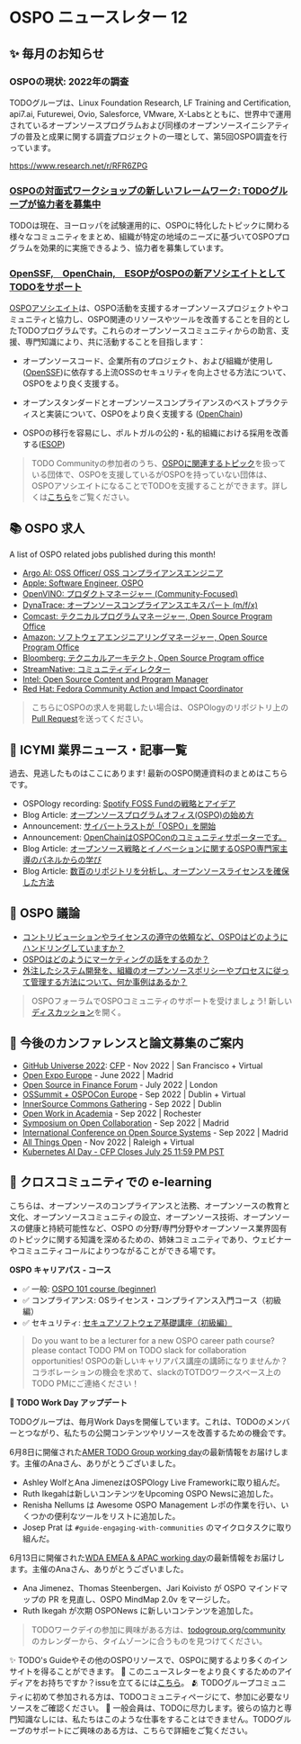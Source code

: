 # OSPO ニュースレター 12


## ✨ 毎月のお知らせ

### OSPOの現状: 2022年の調査

TODOグループは、Linux Foundation Research, LF Training and Certification, api7.ai, Futurewei, Ovio, Salesforce, VMware, X-Labsとともに、世界中で運用されているオープンソースプログラムおよび同様のオープンソースイニシアティブの普及と成果に関する調査プロジェクトの一環として、第5回OSPO調査を行っています。

https://www.research.net/r/RFR6ZPG

### [OSPOの対面式ワークショップの新しいフレームワーク: TODOグループが協力者を募集中](https://todogroup.org/blog/new-framework-in-person-ospo-workshops/)

TODOは現在、ヨーロッパを試験運用的に、OSPOに特化したトピックに関わる様々なコミュニティをまとめ、組織が特定の地域のニーズに基づいてOSPOプログラムを効果的に実施できるよう、協力者を募集しています。

### [OpenSSF,　OpenChain,　ESOPがOSPOの新アソシエイトとしてTODOをサポート](https://todogroup.org/associates/)

[OSPOアソシエイト](https://todogroup.org/associates/)は、OSPO活動を支援するオープンソースプロジェクトやコミュニティと協力し、OSPO関連のリソースやツールを改善することを目的としたTODOプログラムです。これらのオープンソースコミュニティからの助言、支援、専門知識により、共に活動することを目指します：

* オープンソースコード、企業所有のプロジェクト、および組織が使用し([OpenSSF](https://openssf.org/))に依存する上流OSSのセキュリティを向上させる方法について、OSPOをより良く支援する。

* オープンスタンダードとオープンソースコンプライアンスのベストプラクティスと実装について、OSPOをより良く支援する ([OpenChain](https://www.openchainproject.org/))


* OSPOの移行を容易にし、ポルトガルの公的・私的組織における採用を改善する([ESOP](https://www.esop.pt/en))

> TODO Communityの参加者のうち、[OSPOに関連するトピック](https://ospomindmap.todogroup.org/)を扱っている団体で、OSPOを支援しているがOSPOを持っていない団体は、OSPOアソシエイトになることでTODOを支援することができます。詳しくは[こちら](https://todogroup.org/associates/)をご覧ください。

## 📚 OSPO 求人

A list of OSPO related jobs published during this month!

* [Argo AI: OSS Officer/ OSS コンプライアンスエンジニア](https://boards.greenhouse.io/argo/jobs/4268272)
* [Apple: Software Engineer, OSPO](https://jobs.apple.com/en-us/details/200349858/software-engineer-ospo-open-source-program-office)
* [OpenVINO: プロダクトマネージャー (Community-Focused)](https://jobs.intel.com/ShowJob/Id/3393021/OpenVINO-Product-Manager-(Community-Focused))
* [DynaTrace: オープンソースコンプライアンスエキスパート (m/f/x)](https://careers.dynatrace.com/jobs/b70701ce-c8ba-49f6-af2b-d8adf1a6ee7a/)
* [Comcast: テクニカルプログラムマネージャー, Open Source Program Office](https://comcast.wd5.myworkdayjobs.com/Comcast_Careers/job/PA---Philadelphia-1800-Arch-St/Technical-Program-Manager--Open-Source-Program-Office_R335447)
* [Amazon: ソフトウェアエンジニアリングマネージャー, Open Source Program Office](https://www.amazon.jobs/en/jobs/2074411/software-engineering-manager-open-source-program-office-amazon-open-source-program-office)
* [Bloomberg: テクニカルアーキテクト, Open Source Program office](https://careers.bloomberg.com/job/detail/99235)
* [StreamNative: コミュニティディレクター](https://jobs.lever.co/stream-native/6d247c32-837b-430e-88ee-807f722dbaf7)
* [Intel: Open Source Content and Program Manager](https://jobs.intel.com/ShowJob/Id/3448727/Open-Source-Content-and-Program-Manager)
* [Red Hat: Fedora Community Action and Impact Coordinator](https://us-redhat.icims.com/jobs/91919/fedora-community-action-and-impact-coordinator/job)

> こちらにOSPOの求人を掲載したい場合は、OSPOlogyのリポジトリ上の[Pull Request](https://github.com/todogroup/ospology/tree/main/newsletter#how-to-contribute-to-osponews)を送ってください。


## 📌 ICYMI 業界ニュース・記事一覧

過去、見逃したものはここにあります! 最新のOSPO関連資料のまとめはこちらです。

* OSPOlogy recording: [Spotify FOSS Fundの戦略とアイデア](https://www.youtube.com/watch?v=JD4yGco_MGw) 
* Blog Article: [オープンソースプログラムオフィス(OSPO)の始め方](https://sourcecodecontrol.co/how-to-start-an-open-source-program-office-ospo/)
* Announcement: [サイバートラストが「OSPO」を開始](https://www.cybertrust.co.jp/pressrelease/2022/0623-ospo.html)
* Announcement: [OpenChainはOSPOConのコミュニティサポーターです。](https://www.openchainproject.org/featured/2022/06/26/ospocon-eu-2022)
* Blog Article: [オープンソース戦略とイノベーションに関するOSPO専門家主導のパネルからの学び](https://todogroup.org/blog/ospo-expert-led-webinar-learnings/)
* Blog Article: [数百のリポジトリを分析し、オープンソースライセンスを確保した方法](https://about.sourcegraph.com/blog/batch-changes-ospo)


## 🙋 OSPO 議論

* [コントリビューションやライセンスの遵守の依頼など、OSPOはどのようにハンドリングしていますか？](https://github.com/todogroup/ospology/discussions/139)
* [OSPOはどのようにマーケティングの話をするのか？](https://github.com/todogroup/ospology/discussions/140)
* [外注したシステム開発を、組織のオープンソースポリシーやプロセスに従って管理する方法について、何か事例はあるか？](https://github.com/todogroup/ospology/discussions/134)

> OSPOフォーラムでOSPOコミュニティのサポートを受けましょう! 新しい[ディスカッション](https://github.com/todogroup/ospology/discussions)を開く。

## 📎 今後のカンファレンスと論文募集のご案内

* [GitHub Universe 2022](https://www.githubuniverse.com/): [CFP](https://www.githubuniverse.com/call_for_speakers) - Nov 2022 | San Francisco + Virtual
* [Open Expo Europe](https://openexpoeurope.com/) - June 2022 | Madrid
* [Open Source in Finance Forum](https://events.linuxfoundation.org/open-source-finance-forum/) - July 2022 | London
* [OSSummit + OSPOCon Europe](https://events.linuxfoundation.org/open-source-summit-europe/) - Sep 2022 | Dublin + Virtual
* [InnerSource Commons Gathering](https://www.eventbrite.com/e/innersource-commons-gathering-sep-2022-dublin-tickets-370546573777) - Sep 2022 | Dublin
* [Open Work in Academia](https://openr.it/summit/) - Sep 2022 | Rochester
* [Symposium on Open Collaboration](https://opensym.org/) - Sep 2022 | Madrid
* [International Conference on Open Source Systems](https://oss2022.github.io/) - Sep 2022 | Madrid
* [All Things Open](https://2021.allthingsopen.org/) - Nov 2022 | Raleigh + Virtual
* [Kubernetes AI Day - CFP Closes July 25 11:59 PM PST](https://events.linuxfoundation.org/kubernetes-ai-day-north-america/program/cfp/)

## 🔭 クロスコミュニティでの e-learning

こちらは、オープンソースのコンプライアンスと法務、オープンソースの教育と文化、オープンソースコミュニティの設立、オープンソース技術、オープンソースの健康と持続可能性など、OSPO の分野/専門分野やオープンソース業界固有のトピックに関する知識を深めるための、姉妹コミュニティであり、ウェビナーやコミュニティコールによりつながることができる場です。

**OSPO キャリアパス - コース**

* ✅ 一般: [OSPO 101 course (beginner)](https://github.com/todogroup/ospo101)
* ✅ コンプライアンス: OSライセンス・コンプライアンス入門コース（初級編）
* ✅ セキュリティ: [セキュアソフトウェア基礎講座（初級編）](https://openssf.org/training/courses/)

> Do you want to be a lecturer for a new OSPO career path course? please contact TODO PM on TODO slack for collaboration opportunities!
OSPOの新しいキャリアパス講座の講師になりませんか？コラボレーションの機会を求めて、slackのTOTDOワークスペース上のTODO PMにご連絡ください！


**📝 TODO Work Day アップデート**

TODOグループは、毎月Work Daysを開催しています。これは、TODOのメンバーとつながり、私たちの公開コンテンツやリソースを改善するための機会です。

6月8日に開催された[AMER TODO Group working day](https://github.com/todogroup/work-day-activities)の最新情報をお届けします。主催のAnaさん、ありがとうございました。


* Ashley WolfとAna JimenezはOSPOlogy Live Frameworkに取り組んだ。
* Ruth Ikegahは新しいコンテンツをUpcoming OSPO Newsに追加した。
* Renisha Nellums は Awesome OSPO Management レポの作業を行い、いくつかの便利なツールをリストに追加した。
* Josep Prat は `#guide-engaging-with-communities` のマイクロタスクに取り組んだ。

6月13日に開催された[WDA EMEA & APAC working day](https://github.com/todogroup/work-day-activities)の最新情報をお届けします。主催のAnaさん、ありがとうございました。


* Ana Jimenez、Thomas Steenbergen、Jari Koivisto が OSPO マインドマップの PR を見直し、OSPO MindMap 2.0v をマージした。
* Ruth Ikegah が次期 OSPONews に新しいコンテンツを追加した。


> TODOワークデイの参加に興味がある方は、[todogroup.org/community](https://todogroup.org/community/)のカレンダーから、タイムゾーンに合うものを見つけてください。

✨ TODO's Guideやその他のOSPOリソースで、OSPOに関するより多くのインサイトを得ることができます。
🧐 このニュースレターをより良くするためのアイディアをお持ちですか？issuを立てるには[こちら](https://github.com/todogroup/ospology/issues)。
🫂 TODOグループコミュニティに初めて参加される方は、TODOコミュニティページにて、参加に必要なリソースをご確認ください。
💚 一般会員は、TODOに尽力します。彼らの協力と専門知識なしには、私たちはこのような仕事をすることはできません。TODOグループのサポートにご興味のある方は、こちらで詳細をご覧ください。

